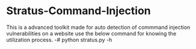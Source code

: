 # Stratus-Command-Injection

This is a advanced toolkit made for auto detection of commmand injection vulnerabilities on a website
use the below command for knowing the utilization process.
-# python stratus.py -h 
